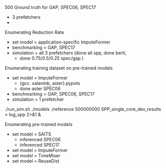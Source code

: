 500 Ground truth for GAP, SPEC06, SPEC17
- 3 prefetchers
-
Enumerating Reduction Rate
- set model = application-specific ImputeFormer
- benchmarking = GAP, SPEC17
- simulation = all 3 prefetchers (done all spp, done berti,
	- done 0.75/0.5/0.25 spec/gap )

Enumerating training dataset on pre-trained models
- set model = ImputeFormer
	- {gcc. xalanmb, aster}.pypots
	- done aster SPEC06
- benchmarking = GAP, SPEC06, SPEC17
- simulation = 1 prefetcher

./run_sim.sh ./models ./reference 500000000 SPP_single_core_dev_results > log_spp 2>&1 &

Enumerating pre-trained models
- set model = SAITS
	- inferenced SPEC06
	- inferenced SPEC17
- set model = ImputeFormer 
- set model = TimeMixer
- set model = ReuseDist
<!--stackedit_data:
eyJoaXN0b3J5IjpbMTg5NDIwMDUyMSwxNjQxMDI2MjMyLDE3MT
U3NTk0MDksMTk2MzMwOTg2OSwtODI4MzExNTEzLDQ1ODYwNTUz
Myw2NzQ1OTkzOTYsMjM1MjEwMzgxLC01ODgyMzEzNjIsLTQxNz
E0OTAyLDg5MTAzNDU4LDQ0MDkwNTYxOV19
-->
